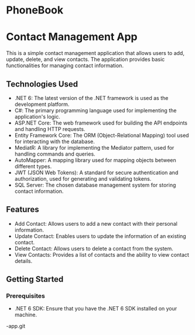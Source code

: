# PhoneBook
# Contact Management App

This is a simple contact management application that allows users to add, update, delete, and view contacts. The application provides basic functionalities for managing contact information.

## Technologies Used

- .NET 6: The latest version of the .NET framework is used as the development platform.
- C#: The primary programming language used for implementing the application's logic.
- ASP.NET Core: The web framework used for building the API endpoints and handling HTTP requests.
- Entity Framework Core: The ORM (Object-Relational Mapping) tool used for interacting with the database.
- MediatR: A library for implementing the Mediator pattern, used for handling commands and queries.
- AutoMapper: A mapping library used for mapping objects between different types.
- JWT (JSON Web Tokens): A standard for secure authentication and authorization, used for generating and validating tokens.
- SQL Server: The chosen database management system for storing contact information.

## Features

- Add Contact: Allows users to add a new contact with their personal information.
- Update Contact: Enables users to update the information of an existing contact.
- Delete Contact: Allows users to delete a contact from the system.
- View Contacts: Provides a list of contacts and the ability to view contact details.

## Getting Started

### Prerequisites

- .NET 6 SDK: Ensure that you have the .NET 6 SDK installed on your machine.

-app.git
